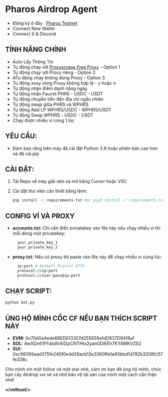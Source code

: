 # Pharos Airdrop Agent

- Đăng ký ở đây : [Pharos Testnet](https://testnet.pharosnetwork.xyz/experience?inviteCode=i1oh5oYCBA2Ts4MY)
- Connect New Wallet
- Connect X & Discord 

## TÍNH NĂNG CHÍNH

  - Auto Lấy Thông Tin 
  - Tự động chạy với [Proxyscrape Free Proxy](https://proxyscrape.com/free-proxy-list) - Option 1
  - Tự động chạy với Proxy riêng - Option 2
  - ATự động chạy không dùng Proxy - Option 3
  - Tự động xoay vòng Proxy không hợp lệ - y hoặc n
  - Tự động nhận điểm danh hằng ngày
  - Tự động nhận Faucet PHRS - USDC - USDT
  - Tự động chuyển tiền đến địa chỉ ngẫu nhiên
  - Tự động swap giữa PHRS và WPHRS
  - Tự động Add LP WPHRS/USDC - WPHRS/USDT
  - Tự động Swap WPHRS - USDC - USDT
  - Chạy được nhiều ví cùng 1 lúc

## YÊU CẦU: 

- Đảm bảo rằng trên máy đã cài đặt Python 3.9 hoặc phiên bản cao hơn và đã cài pip

## CÀI ĐẶT: 

1. Tải Repo về máy giải nén và mở bằng Cursor hoặc VSC

2. Cài đặt thư viện cần thiết bằng lệnh:
   ```bash
   pip install -r requirements.txt #or pip3 install -r requirements.txt
   ```

## CONFIG VÍ VÀ PROXY

- **accounts.txt:** Chỉ cần điền privatekey vào file này nếu chạy nhiều ví thì mỗi dòng một privatekey:
  ```bash
    your_private_key_1
    your_private_key_2
  ```

- **proxy.txt:** Nếu có proxy thì paste vào file này để chạy nhiều ví cùng lúc:
  ```bash
    ip:port # Default Protcol HTTP.
    protocol://ip:port
    protocol://user:pass@ip:port
  ```

## CHẠY SCRIPT:

```bash
python bot.py
```

## ỦNG HỘ MÌNH CỐC CF NẾU BẠN THÍCH SCRIPT NÀY

- **EVM:** 0x70A5a4ede89ED613307d255659a1dD837D9418a1
- **SOL:** AwXQn61FFabdV4iDjzCNTHtx2yanGDiEEh7KY4MKVZS2
- **SUI:** 0xc99395ead375fe240f0edd28acb12e3360ffe1e83bbd1d782b3208fc57fe338c

Cho mình xin một follow và một star nhé, cảm ơn bạn đã ủng hộ mình, chúc bạn cày Airdrop vui vẻ và nhớ bảo vệ tải sản của mình một cách cẩn thận nhé!

**</velhust/>**
